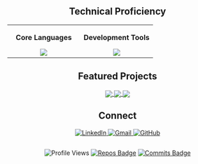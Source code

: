 <div align="center">

## Technical Proficiency

<table>
<tr>
<td width="50%" align="center">

**Core Languages**

<img src="https://skillicons.dev/icons?i=cpp,python,cs&theme=dark" />

</td>
<td width="50%" align="center">

**Development Tools**

<img src="https://skillicons.dev/icons?i=visualstudio,vscode,git&theme=dark" />

</td>
</tr>
</table>


## Featured Projects

<a href="https://github.com/orishlach/ik-servo-arm">
  <img align="center" src="https://github-readme-stats.vercel.app/api/pin/?username=orishlach&repo=ik-servo-arm&theme=midnight-purple&hide_border=true" />
</a>

<a href="https://github.com/orishlach/animation-and-robotics">
  <img align="center" src="https://github-readme-stats.vercel.app/api/pin/?username=orishlach&repo=animation-and-robotics&theme=midnight-purple&hide_border=true" />
</a>

<a href="https://github.com/OmerChernia/Hasertia_Project">
  <img align="center" src="https://github-readme-stats.vercel.app/api/pin/?username=omerchernia&repo=Hasertia_Project&theme=midnight-purple&hide_border=true" />
</a>


## Connect

<div align="center">
  <a href="https://linkedin.com/in/orishlach" target="_blank">
    <img src="https://img.shields.io/badge/LinkedIn-%230077B5.svg?style=for-the-badge&logo=linkedin&logoColor=white" alt="LinkedIn"/>
  </a>
  <a href="mailto:orishlach20@gmail.com">
    <img src="https://img.shields.io/badge/Gmail-%23EA4335.svg?style=for-the-badge&logo=gmail&logoColor=white" alt="Gmail"/>
  </a>
  <a href="https://github.com/orishlach" target="_blank">
    <img src="https://img.shields.io/badge/GitHub-%23181717.svg?style=for-the-badge&logo=github&logoColor=white" alt="GitHub"/>
  </a>
</div>

##

<div align="center">

![Profile Views](https://komarev.com/ghpvc/?username=orishlach&style=flat-square&color=blue)
[![Repos Badge](https://badges.pufler.dev/repos/orishlach)](https://badges.pufler.dev)
[![Commits Badge](https://badges.pufler.dev/commits/monthly/orishlach)](https://badges.pufler.dev)

</div>



 
